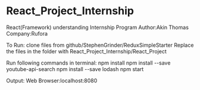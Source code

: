 # React_Project_Internship

React(Framework) understanding Internship Program 
Author:Akin Thomas
Company:Rufora

To Run:
clone files from github/StephenGrinder/ReduxSimpleStarter
Replace the files in the folder with React_Project_Internship/React_Project

Run following commands in terminal:
npm install
npm install --save youtube-api-search
npm install --save lodash
npm start

Output:
Web Browser:localhost:8080
